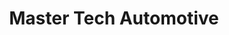 ---
title: "Master Tech Automotive"
url: /salt-lake-city/master-tech-automotive/
shop: car repair
---